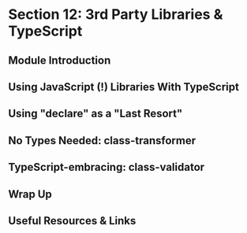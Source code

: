 # Section 12: 3rd Party Libraries & TypeScript

## Module Introduction

## Using JavaScript (!) Libraries With TypeScript

## Using "declare" as a "Last Resort"

## No Types Needed: class-transformer

## TypeScript-embracing: class-validator

## Wrap Up

## Useful Resources & Links

